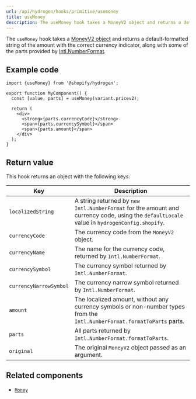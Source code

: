 ```yaml
---
url: /api/hydrogen/hooks/primitive/usemoney
title: useMoney
description: The useMoney hook takes a MoneyV2 object and returns a default-formatted string of the amount with the correct currency indicator, along with some of the parts provided by Intl.NumberFormat.
---
```


The `useMoney` hook takes a [MoneyV2 object](/api/storefront/reference/common-objects/moneyv2) and returns a
default-formatted string of the amount with the correct currency indicator, along with some of the parts provided by
[Intl.NumberFormat](https://developer.mozilla.org/en-US/docs/Web/JavaScript/Reference/Global_Objects/Intl/NumberFormat).

## Example code

```tsx
import {useMoney} from '@shopify/hydrogen';

export function MyComponent() {
  const [value, parts] = useMoney(variant.pricev2);

  return (
    <div>
      <strong>{parts.currencyCode}</strong>
      <span>{parts.currencySymbol}</span>
      <span>{parts.amount}</span>
    </div>
  );
}
```

## Return value

This hook returns an object with the following keys:

| Key                    | Description                                                                                                                                 |
| ---------------------- | ------------------------------------------------------------------------------------------------------------------------------------------- |
| `localizedString`      | A string returned by `new Intl.NumberFormat` for the amount and currency code, using the `defaultLocale` value in `hydrogenConfig.shopify`. |
| `currencyCode`         | The currency code from the `MoneyV2` object.                                                                                                |
| `currencyName`         | The name for the currency code, returned by `Intl.NumberFormat`.                                                                            |
| `currencySymbol`       | The currency symbol returned by `Intl.NumberFormat`.                                                                                        |
| `currencyNarrowSymbol` | The currency narrow symbol returned by `Intl.NumberFormat`.                                                                                 |
| `amount`               | The localized amount, without any currency symbols or non-number types from the `Intl.NumberFormat.formatToParts` parts.                    |
| `parts`                | All parts returned by `Intl.NumberFormat.formatToParts`.                                                                                    |
| `original`             | The original `MoneyV2` object passed as an argument.                                                                                        |

## Related components

- [`Money`](/api/hydrogen/components/primitive/money)
